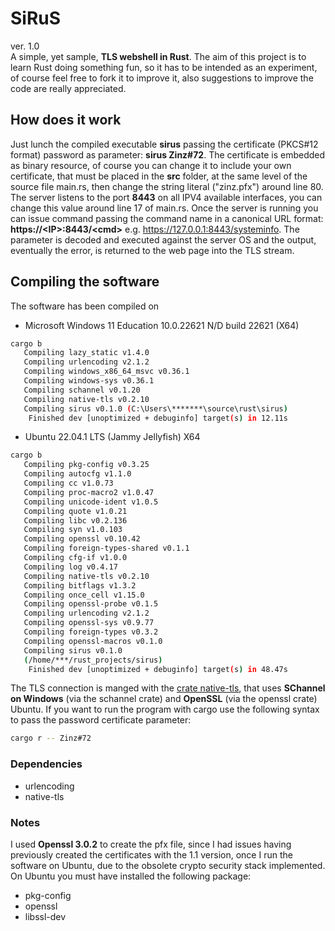 # SiRuS
ver. 1.0<br>
A simple, yet sample, **TLS webshell in Rust**. The aim of this project is to learn Rust doing something fun, so it has to be intended as an experiment, of course feel free to fork it to improve it, also suggestions to improve the code are really appreciated.

## How does it work
Just lunch the compiled executable **sirus** passing the certificate (PKCS#12 format) password as parameter: **sirus Zinz#72**. The certificate is embedded as binary resource, of course you can change it to include your own certificate, that must be placed in the **src** folder, at the same level of the source file main.rs, then change the string literal ("zinz.pfx") around line 80.
The server listens to the port **8443** on all IPV4 available interfaces, you can change this value around line 17 of main.rs. 
Once the server is running you can issue command passing the command name in a canonical URL format:
**https://\<IP>:8443/\<cmd>** e.g. https://127.0.0.1:8443/systeminfo. The parameter is decoded and executed against the server OS and the output, eventually the error, is returned to the web page into the TLS stream.

## Compiling the software
The software has been compiled on
-  Microsoft Windows 11 Education
10.0.22621 N/D build 22621 (X64)

```bash
cargo b
   Compiling lazy_static v1.4.0
   Compiling urlencoding v2.1.2
   Compiling windows_x86_64_msvc v0.36.1
   Compiling windows-sys v0.36.1
   Compiling schannel v0.1.20
   Compiling native-tls v0.2.10
   Compiling sirus v0.1.0 (C:\Users\*******\source\rust\sirus)
    Finished dev [unoptimized + debuginfo] target(s) in 12.11s
```

- Ubuntu 22.04.1 LTS (Jammy Jellyfish) X64

```bash
cargo b
   Compiling pkg-config v0.3.25
   Compiling autocfg v1.1.0
   Compiling cc v1.0.73
   Compiling proc-macro2 v1.0.47
   Compiling unicode-ident v1.0.5
   Compiling quote v1.0.21
   Compiling libc v0.2.136
   Compiling syn v1.0.103
   Compiling openssl v0.10.42
   Compiling foreign-types-shared v0.1.1
   Compiling cfg-if v1.0.0
   Compiling log v0.4.17
   Compiling native-tls v0.2.10
   Compiling bitflags v1.3.2
   Compiling once_cell v1.15.0
   Compiling openssl-probe v0.1.5
   Compiling urlencoding v2.1.2
   Compiling openssl-sys v0.9.77
   Compiling foreign-types v0.3.2
   Compiling openssl-macros v0.1.0
   Compiling sirus v0.1.0 
   (/home/***/rust_projects/sirus)
    Finished dev [unoptimized + debuginfo] target(s) in 48.47s
```

The TLS connection is manged with the [crate native-tls](https://crates.io/crates/native-tls), that uses **SChannel on Windows** (via the schannel crate) and **OpenSSL** (via the openssl crate) Ubuntu.
If you want to run the program with cargo use the following syntax to pass the password certificate parameter:
```bash
cargo r -- Zinz#72
```

### Dependencies
- urlencoding
- native-tls

### Notes
I used **Openssl 3.0.2** to create the pfx file, since I had issues having previously created the certificates with the 1.1 version, once I run the software on Ubuntu, due to the obsolete crypto security stack implemented.  
On Ubuntu you must have installed the following package:
- pkg-config
- openssl
- libssl-dev



